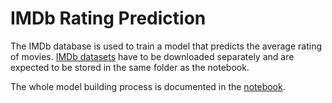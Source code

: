 # IMDb Rating Prediction
The IMDb database is used to train a model that predicts the average rating of movies.
[IMDb datasets](https://www.imdb.com/interfaces/) have to be downloaded separately and are expected to be stored in the same folder as the notebook.

The whole model building process is documented in the [notebook](imdb-rating-prediction.ipynb).
